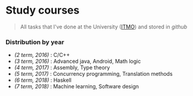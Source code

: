# Study courses
> All tasks that I've done at the University ([ITMO](http://www.ifmo.ru/en/)) and stored in _github_

### Distribution by year

* _(2 term, 2016)_ : C/C++
* _(3 term, 2016)_ : Advanced java, Android, Math logic
* _(4 term, 2017)_ : Assembly, Type theory
* _(5 term, 2017)_ : Concurrency programming, Translation methods
* _(6 term, 2018)_ : Haskell
* _(7 term, 2018)_ : Machine learning, Software design
